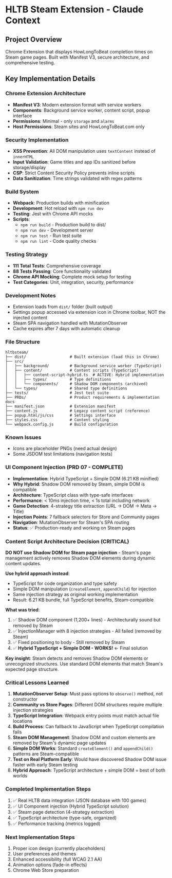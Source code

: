 # HLTB Steam Extension - Claude Context

## Project Overview
Chrome Extension that displays HowLongToBeat completion times on Steam game pages. Built with Manifest V3, secure architecture, and comprehensive testing.

## Key Implementation Details

### Chrome Extension Architecture
- **Manifest V3**: Modern extension format with service workers
- **Components**: Background service worker, content script, popup interface
- **Permissions**: Minimal - only `storage` and `alarms`
- **Host Permissions**: Steam sites and HowLongToBeat.com only

### Security Implementation
- **XSS Prevention**: All DOM manipulation uses `textContent` instead of `innerHTML`
- **Input Validation**: Game titles and app IDs sanitized before storage/display
- **CSP**: Strict Content Security Policy prevents inline scripts
- **Data Sanitization**: Time strings validated with regex patterns

### Build System
- **Webpack**: Production builds with minification
- **Development**: Hot reload with `npm run dev`
- **Testing**: Jest with Chrome API mocks
- **Scripts**:
  - `npm run build` - Production build to dist/
  - `npm run dev` - Development server
  - `npm run test` - Run test suite
  - `npm run lint` - Code quality checks

### Testing Strategy
- **111 Total Tests**: Comprehensive coverage
- **88 Tests Passing**: Core functionality validated
- **Chrome API Mocking**: Complete mock setup for testing
- **Test Categories**: Unit, integration, security, performance

### Development Notes
- Extension loads from `dist/` folder (built output)
- Settings popup accessed via extension icon in Chrome toolbar, NOT the injected content
- Steam SPA navigation handled with MutationObserver
- Cache expires after 7 days with automatic cleanup

### File Structure
```
hltbsteam/
├── dist/                   # Built extension (load this in Chrome)
├── src/
│   ├── background/         # Background service worker (TypeScript)
│   ├── content/            # Content scripts (TypeScript)
│   │   ├── content-script-hybrid.ts  # ACTIVE: Hybrid implementation
│   │   ├── types/          # Type definitions
│   │   └── components/     # Shadow DOM components (archived)
│   └── types/              # Shared type definitions
├── tests/                  # Jest test suite
├── PRDs/                   # Product requirements & implementation docs
├── manifest.json           # Extension manifest
├── content.js              # Legacy content script (reference)
├── popup.html/js/css       # Settings interface
├── styles.css              # Content styling
└── webpack.config.js       # Build configuration
```

### Known Issues
- Icons are placeholder PNGs (need actual design)
- Some JSDOM test limitations (navigation tests)

### UI Component Injection (PRD 07 - COMPLETE)
- **Implementation**: Hybrid TypeScript + Simple DOM (6.21 KB minified)
- **Why Hybrid**: Shadow DOM removed by Steam, simple DOM is compatible
- **Architecture**: TypeScript class with type-safe interfaces
- **Performance**: < 10ms injection time, < 1s total including network
- **Game Detection**: 4-strategy title extraction (URL → DOM → Meta → Title)
- **Injection Points**: 7 fallback selectors for Store and Community pages
- **Navigation**: MutationObserver for Steam's SPA routing
- **Status**: ✅ Production-ready and working on Steam pages

### Content Script Architecture Decision (CRITICAL)
**DO NOT use Shadow DOM for Steam page injection** - Steam's page management actively removes Shadow DOM elements during dynamic content updates.

**Use hybrid approach instead**:
- TypeScript for code organization and type safety
- Simple DOM manipulation (`createElement`, `appendChild`) for injection
- Same injection strategy as original working implementation
- Result: 6.21 KB bundle, full TypeScript benefits, Steam-compatible

**What was tried**:
1. ✅ Shadow DOM component (1,200+ lines) - Architecturally sound but removed by Steam
2. ✅ InjectionManager with 8 injection strategies - All failed (removed by Steam)
3. ✅ Fixed positioning to body - Still removed by Steam
4. ✅ **Hybrid TypeScript + Simple DOM - WORKS!** ← Final solution

**Key insight**: Steam detects and removes Shadow DOM elements or unrecognized structures. Use standard DOM elements that match Steam's expected page structure.

### Critical Lessons Learned
1. **MutationObserver Setup**: Must pass options to `observe()` method, not constructor
2. **Community vs Store Pages**: Different DOM structures require multiple injection strategies
3. **TypeScript Integration**: Webpack entry points must match actual file locations
4. **Build Process**: Can fallback to JavaScript when TypeScript compilation fails
5. **Steam DOM Management**: Shadow DOM and custom elements are removed by Steam's dynamic page updates
6. **Simple DOM Works**: Standard `createElement()` and `appendChild()` patterns are Steam-compatible
7. **Test on Real Platform Early**: Would have discovered Shadow DOM issue faster with early Steam testing
8. **Hybrid Approach**: TypeScript architecture + simple DOM = best of both worlds

### Completed Implementation Steps
1. ✅ Real HLTB data integration (JSON database with 100 games)
2. ✅ UI Component injection (Hybrid TypeScript solution)
3. ✅ Steam page detection (4-strategy extraction)
4. ✅ TypeScript architecture (type-safe, organized)
5. ✅ Performance tracking (metrics logged)

### Next Implementation Steps
1. Proper icon design (currently placeholders)
2. User preferences and themes
3. Enhanced accessibility (full WCAG 2.1 AA)
4. Animation options (fade-in effects)
5. Chrome Web Store preparation